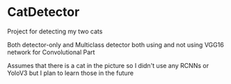 # CatDetector
Project for detecting my two cats

Both detector-only and Multiclass detector both using and not using VGG16 network for Convolutional Part

Assumes that there is a cat in the picture so I didn't use any RCNNs or YoloV3 but I plan to learn those in the future
